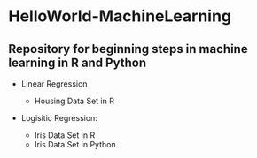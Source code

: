 # HelloWorld-MachineLearning

## Repository for beginning steps in machine learning in R and Python

* Linear Regression
  - Housing Data Set in R

* Logisitic Regression:

  - Iris Data Set in R
  - Iris Data Set in Python
  
 
